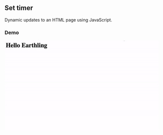 ## Set timer

Dynamic updates to an HTML page using JavaScript.

### Demo

<kbd><img src="demo/demo.gif"/></kbd>





